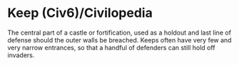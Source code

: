 # Keep (Civ6)/Civilopedia

The central part of a castle or fortification, used as a holdout and last line of defense should the outer walls be breached. Keeps often have very few and very narrow entrances, so that a handful of defenders can still hold off invaders.